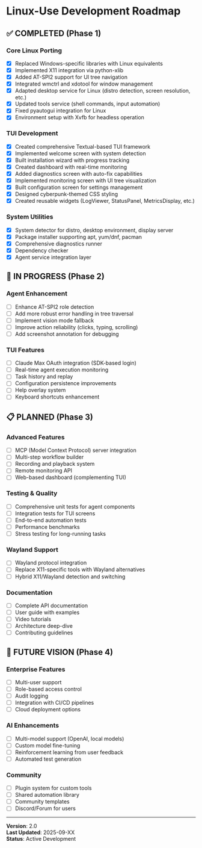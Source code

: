 # Linux-Use Development Roadmap

## ✅ COMPLETED (Phase 1)

### Core Linux Porting
- [x] Replaced Windows-specific libraries with Linux equivalents
- [x] Implemented X11 integration via python-xlib
- [x] Added AT-SPI2 support for UI tree navigation
- [x] Integrated wmctrl and xdotool for window management
- [x] Adapted desktop service for Linux (distro detection, screen resolution, etc.)
- [x] Updated tools service (shell commands, input automation)
- [x] Fixed pyautogui integration for Linux
- [x] Environment setup with Xvfb for headless operation

### TUI Development
- [x] Created comprehensive Textual-based TUI framework
- [x] Implemented welcome screen with system detection
- [x] Built installation wizard with progress tracking
- [x] Created dashboard with real-time monitoring
- [x] Added diagnostics screen with auto-fix capabilities
- [x] Implemented monitoring screen with UI tree visualization
- [x] Built configuration screen for settings management
- [x] Designed cyberpunk-themed CSS styling
- [x] Created reusable widgets (LogViewer, StatusPanel, MetricsDisplay, etc.)

### System Utilities
- [x] System detector for distro, desktop environment, display server
- [x] Package installer supporting apt, yum/dnf, pacman
- [x] Comprehensive diagnostics runner
- [x] Dependency checker
- [x] Agent service integration layer

## 🚧 IN PROGRESS (Phase 2)

### Agent Enhancement
- [ ] Enhance AT-SPI2 role detection
- [ ] Add more robust error handling in tree traversal
- [ ] Implement vision mode fallback
- [ ] Improve action reliability (clicks, typing, scrolling)
- [ ] Add screenshot annotation for debugging

### TUI Features
- [ ] Claude Max OAuth integration (SDK-based login)
- [ ] Real-time agent execution monitoring
- [ ] Task history and replay
- [ ] Configuration persistence improvements
- [ ] Help overlay system
- [ ] Keyboard shortcuts enhancement

## 📋 PLANNED (Phase 3)

### Advanced Features
- [ ] MCP (Model Context Protocol) server integration
- [ ] Multi-step workflow builder
- [ ] Recording and playback system
- [ ] Remote monitoring API
- [ ] Web-based dashboard (complementing TUI)

### Testing & Quality
- [ ] Comprehensive unit tests for agent components
- [ ] Integration tests for TUI screens
- [ ] End-to-end automation tests
- [ ] Performance benchmarks
- [ ] Stress testing for long-running tasks

### Wayland Support
- [ ] Wayland protocol integration
- [ ] Replace X11-specific tools with Wayland alternatives
- [ ] Hybrid X11/Wayland detection and switching

### Documentation
- [ ] Complete API documentation
- [ ] User guide with examples
- [ ] Video tutorials
- [ ] Architecture deep-dive
- [ ] Contributing guidelines

## 🎯 FUTURE VISION (Phase 4)

### Enterprise Features
- [ ] Multi-user support
- [ ] Role-based access control
- [ ] Audit logging
- [ ] Integration with CI/CD pipelines
- [ ] Cloud deployment options

### AI Enhancements
- [ ] Multi-model support (OpenAI, local models)
- [ ] Custom model fine-tuning
- [ ] Reinforcement learning from user feedback
- [ ] Automated test generation

### Community
- [ ] Plugin system for custom tools
- [ ] Shared automation library
- [ ] Community templates
- [ ] Discord/Forum for users

---

**Version**: 2.0  
**Last Updated**: 2025-09-XX  
**Status**: Active Development